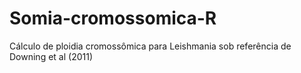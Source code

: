 # Somia-cromossomica-R
Cálculo de ploidia cromossômica para Leishmania sob referência de Downing et al (2011)
